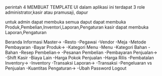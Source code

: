 perintah 4 MEMBUAT TEMPLATE UI
dalam aplikasi ini terdapat 3 role administrator,kasir atau pramusaji, dapur

untuk admin dapat membuka semua
daput dapat membuka Produk,Pembelian,Inventori,Laporan,Pengaturan
kasir dapat membuka Laporan,Pengaturan

Beranda
Informasi
Master->
-Resto
-Pegawai
-Vendor
-Meja
-Metode Pembayaran
-Bayar
Produk->
-Kategori Menu
-Menu
-Kategori Bahan
-Bahan
-Resep
Pembelian->
-Pesanan Pembelian
-Pembayaran
Penjualan->
-Shift Kasir
-Biaya Lain
-Harga Pokok Penjualan
-Harga Rilis
-Pembatalan
Inventory->
-Inventory
-Transaksi
Laporan->
-Transaksi
-Pengeluaran vs Penjualan
-Kuantitas
Pengaturan->
-Ubah Password
Logout
